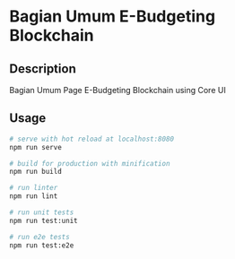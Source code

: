# Bagian Umum E-Budgeting Blockchain

## Description

Bagian Umum Page E-Budgeting Blockchain using Core UI

## Usage

```bash
# serve with hot reload at localhost:8080
npm run serve

# build for production with minification
npm run build

# run linter
npm run lint

# run unit tests
npm run test:unit

# run e2e tests
npm run test:e2e

```
